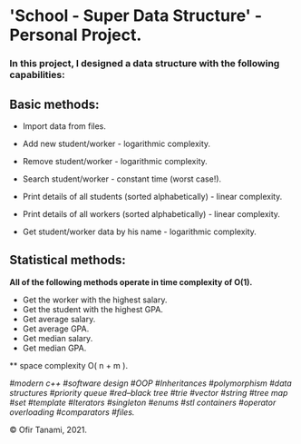 # **'School - Super Data Structure' - Personal Project.**

### In this project, I designed a data structure with the following capabilities:

## Basic methods:
- Import data from files.
- Add new student/worker - logarithmic complexity.
- Remove student/worker - logarithmic complexity.
- Search student/worker - constant time (worst case!).
- Print details of all students (sorted alphabetically) - linear complexity.
- Print details of all workers (sorted alphabetically) - linear complexity.

- Get student/worker data by his name - logarithmic complexity.

## Statistical methods:
**All of the following methods operate in time complexity of O(1).**
- Get the worker with the highest salary.
- Get the student with the highest GPA.
- Get average salary.
- Get average GPA.
- Get median salary.
- Get median GPA.

** space complexity O( n + m ).

*#modern c++ #software design #OOP #Inheritances #polymorphism #data structures #priority queue #red–black tree #trie #vector #string #tree map #set
#template #Iterators #singleton #enums #stl containers #operator overloading #comparators #files.*
 
© Ofir Tanami, 2021.
